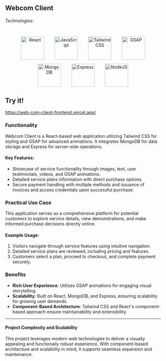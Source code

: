 ## Webcom Client

###### Technologies:
<p align="center">
   <img src="https://img.icons8.com/color/75/000000/react-native.png" width="75" height="75" alt="React" style="margin: 10px 15px 0 15px;" />
   <img src="https://img.icons8.com/color/75/000000/javascript.png" width="75" height="75" alt="JavaScript" style="margin: 10px 15px 0 15px;" />
   <img src="https://img.icons8.com/color/75/000000/tailwindcss.png" width="75" height="75" alt="Tailwind CSS" style="margin: 10px 15px 0 15px;" />
   <img src="https://i.ytimg.com/vi/he2qlNu-vRQ/maxresdefault.jpg" width="auto" height="75" alt="GSAP" style="margin: 10px 15px 0 15px;" />
   <img src="https://raw.githubusercontent.com/danielcranney/readme-generator/main/public/icons/skills/mongodb-colored.svg" width="75" height="75" alt="MongoDB" style="margin: 10px 15px 0 15px;" />
   <img src="https://raw.githubusercontent.com/danielcranney/readme-generator/main/public/icons/skills/express-colored.svg" width="75" height="75" alt="Express" style="margin: 10px 15px 0 15px;" />
   <img src="https://raw.githubusercontent.com/danielcranney/readme-generator/main/public/icons/skills/nodejs-colored.svg" width="75" height="75" alt="NodeJS" style="margin: 10px 15px 0 15px;" />
</p>

## Try it!
https://web-com-client-frontend.vercel.app/

### Functionality

Webcom Client is a React-based web application utilizing Tailwind CSS for styling and GSAP for advanced animations. It integrates MongoDB for data storage and Express for server-side operations.

#### Key Features:
- Showcase of service functionality through images, text, user testimonials, videos, and GSAP animations.
- Detailed service plans information with direct purchase options.
- Secure payment handling with multiple methods and issuance of invoices and access credentials upon successful purchase.

### Practical Use Case

This application serves as a comprehensive platform for potential customers to explore service details, view demonstrations, and make informed purchase decisions directly online.

#### Example Usage:

1. Visitors navigate through service features using intuitive navigation.
2. Detailed service plans are reviewed, including pricing and features.
3. Customers select a plan, proceed to checkout, and complete payment securely.

### Benefits

- **Rich User Experience**: Utilizes GSAP animations for engaging visual storytelling.
- **Scalability**: Built on React, MongoDB, and Express, ensuring scalability for growing user demands.
- **Component-Based Architecture**: Tailwind CSS and React's component-based approach ensure maintainability and extensibility.

---

#### Project Complexity and Scalability
This project leverages modern web technologies to deliver a visually appealing and functionally robust experience. With component-based architecture and scalability in mind, it supports seamless expansion and maintenance.


